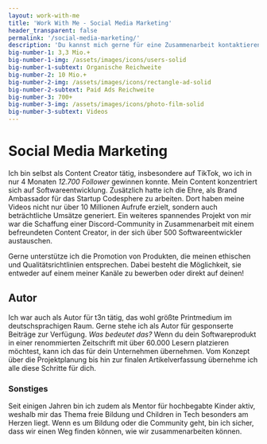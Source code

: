 ```yaml
---
layout: work-with-me
title: 'Work With Me - Social Media Marketing'
header_transparent: false
permalink: '/social-media-marketing/'
description: 'Du kannst mich gerne für eine Zusammenarbeit kontaktieren. Derzeit stehe ich für neue SaaS-Projekte zur Verfügung, ebenso wie für Social Media Kooperationen.'
big-number-1: 3,3 Mio.+
big-number-1-img: /assets/images/icons/users-solid
big-number-1-subtext: Organische Reichweite
big-number-2: 10 Mio.+
big-number-2-img: /assets/images/icons/rectangle-ad-solid
big-number-2-subtext: Paid Ads Reichweite
big-number-3: 700+
big-number-3-img: /assets/images/icons/photo-film-solid
big-number-3-subtext: Videos
---
```


# Social Media Marketing

Ich bin selbst als Content Creator tätig, insbesondere auf TikTok, wo ich in nur 4 Monaten _12.700 Follower_ gewinnen konnte. Mein Content konzentriert sich auf Softwareentwicklung. Zusätzlich hatte ich die Ehre, als Brand Ambassador für das Startup Codesphere zu arbeiten. Dort haben meine Videos nicht nur über 10 Millionen Aufrufe erzielt, sondern auch beträchtliche Umsätze generiert. Ein weiteres spannendes Projekt von mir war die Schaffung einer Discord-Community in Zusammenarbeit mit einem befreundeten Content Creator, in der sich über 500 Softwareentwickler austauschen.

Gerne unterstütze ich die Promotion von Produkten, die meinen ethischen und Qualitätsrichtlinien entsprechen. Dabei besteht die Möglichkeit, sie entweder auf einem meiner Kanäle zu bewerben oder direkt auf deinen!

## Autor

Ich war auch als Autor für t3n tätig, das wohl größte Printmedium im deutschsprachigen Raum. Gerne stehe ich als Autor für gesponserte Beiträge zur Verfügung. _Was bedeutet das?_ Wenn du dein Softwareprodukt in einer renommierten Zeitschrift mit über 60.000 Lesern platzieren möchtest, kann ich das für dein Unternehmen übernehmen. Vom Konzept über die Projektplanung bis hin zur finalen Artikelverfassung übernehme ich alle diese Schritte für dich.

### Sonstiges

Seit einigen Jahren bin ich zudem als Mentor für hochbegabte Kinder aktiv, weshalb mir das Thema freie Bildung und Children in Tech besonders am Herzen liegt. Wenn es um Bildung oder die Community geht, bin ich sicher, dass wir einen Weg finden können, wie wir zusammenarbeiten können.
